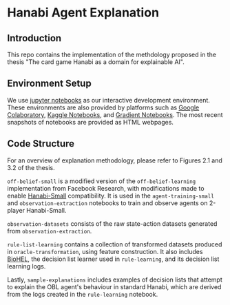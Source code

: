 # Hanabi Agent Explanation

## Introduction

This repo contains the implementation of the methdology proposed
in the thesis "The card game Hanabi as a domain for explainable AI".

## Environment Setup

We use [jupyter notebooks](https://jupyter.org/install) as our interactive development environment.
These environments are also provided by platforms such as
[Google Colaboratory](https://research.google.com/colaboratory), [Kaggle Notebooks](https://www.kaggle.com/code), and [Gradient Notebooks](https://gradient.run/notebooks).
The most recent snapshots of notebooks are provided as HTML webpages.

## Code Structure

For an overview of explanation methodology, please refer to
Figures 2.1 and 3.2 of the thesis.

`off-belief-small` is a modified version of the `off-belief-learning`
implementation from Facebook Research, with modifications made to
enable [Hanabi-Small](https://github.com/deepmind/hanabi-learning-environment/blob/master/hanabi_learning_environment/rl_env.py#L548) compatibility.
It is used in the `agent-training-small` and `observation-extraction`
notebooks to train and observe agents on 2-player Hanabi-Small.

`observation-datasets` consists of the raw state-action datasets
generated from `observation-extraction`.

`rule-list-learning` contains a collection of transformed datasets
produced in `oracle-transformation`, using feature construction.
It also includes [BioHEL](https://ico2s.org/software/biohel.html), the decision list learner used in
`rule-learning`, and its decision list learning logs.

Lastly, `sample-explanations` includes examples of decision lists
that attempt to explain the OBL agent's behaviour in standard Hanabi,
which are derived from the logs created in the `rule-learning` notebook.
